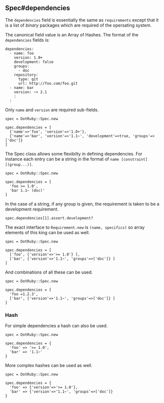 ## Spec#dependencies

The `dependencies` field is essentially the same as `requirements` except that
it is a list of *binary* packages which are required of the opersating system.

The canonical field value is an Array of Hashes. The format of the
`dependencies` fields is:

    dependencies:
      - name: foo
        version: 1.0+
        development: false
        groups:
          - doc
        repository:
          type: git
          url: http://foo.com/foo.git
      - name: bar
        version: ~> 2.1
        :
      :

Only `name` and `version` are required sub-fields.

    spec = DotRuby::Spec.new

    spec.dependencies = [
      {'name'=>'foo', 'version'=>'1.0+'},
      {'name'=>'bar', 'version'=>'1.1~', 'development'=>true, 'groups'=>['doc']}
    ]

The Spec class allows some flexibilty in defining dependencies. For instance each
entry can be a string in the format of `name [constraint] [(group...)]`.

    spec = DotRuby::Spec.new

    spec.dependencies = [
      'foo >= 1.0',
      'bar 1.1~ (doc)'
    ]

In the case of a string, if any group is given, the requirement is taken to
be a development requirement.

    spec.dependencies[1].assert.development?

The exact interface to `Requirement.new` is `(name, specifics)` so
array elements of this king can be used as well.

    spec = DotRuby::Spec.new

    spec.dependencies = [
      ['foo', {'version'=>'>= 1.0'} ],
      ['bar', {'version'=>'1.1~', 'groups'=>['doc']} ]
    ]

And combinations of all these can be used.

    spec = DotRuby::Spec.new

    spec.dependencies = [
      'foo =1.2.3',
      ['bar', {'version'=>'1.1~', 'groups'=>['doc']} ]
    ]

### Hash

For simple dependencies a hash can also be used.

    spec = DotRuby::Spec.new

    spec.dependencies = {
      'foo' => '>= 1.0',
      'bar' => '1.1~'
    }

More complex hashes can be used as well.

    spec = DotRuby::Spec.new

    spec.dependencies = {
      'foo' => {'version'=>'>= 1.0'},
      'bar' => {'version'=>'1.1~', 'groups'=>['doc']}
    }

